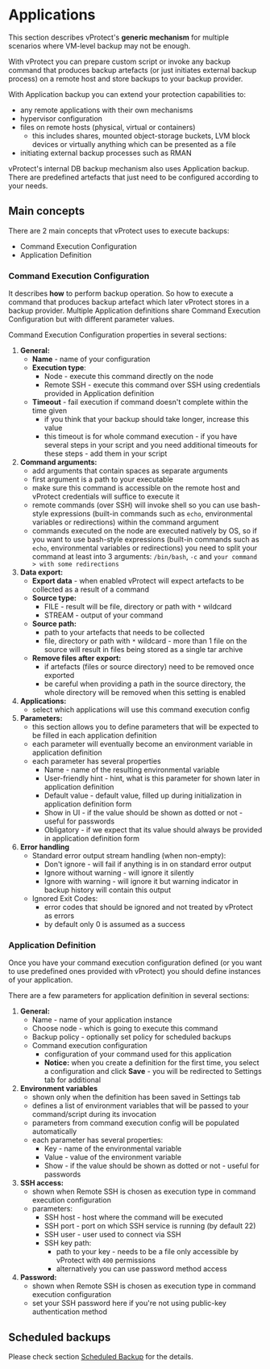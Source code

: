 # Applications

This section describes vProtect's **generic mechanism** for multiple scenarios where VM-level backup may not be enough.

With vProtect you can prepare custom script or invoke any backup command that produces backup artefacts \(or just initiates external backup process\) on a remote host and store backups to your backup provider.

With Application backup you can extend your protection capabilities to:

* any remote  applications with  their own mechanisms
* hypervisor configuration
* files on remote hosts \(physical, virtual or containers\)
  * this includes shares, mounted object-storage buckets, LVM block devices or virtually anything which can be presented as a file
* initiating external backup processes such as RMAN

vProtect's internal DB backup mechanism also uses Application backup. There are predefined artefacts that just need to be configured according to your needs.

## Main concepts

There are 2 main concepts that vProtect uses to execute backups:

* Command Execution Configuration
* Application Definition

### Command Execution Configuration

It describes **how** to perform backup operation. So how to execute a command that produces backup artefact which later vProtect stores in a backup provider. Multiple Application definitions share Command Execution Configuration but with different parameter values.

Command Execution Configuration properties in several sections:

1. **General:**
   * **Name** - name of your configuration
   * **Execution type**:
     * Node - execute this command directly on the node
     * Remote SSH - execute this command over SSH using credentials provided in Application definition
   * **Timeout** - fail execution if command doesn't complete within the time given
     * if you think that your  backup should take longer, increase this value
     * this timeout is for whole command execution - if you have several steps in your script and you need additional timeouts for these steps - add them in your script
2. **Command arguments:**
   * add arguments that contain spaces as separate arguments
   * first argument is a path to your executable
   * make sure this command is accessible on the remote host and vProtect credentials will suffice to execute it
   * remote commands \(over SSH\) will invoke shell so you can use bash-style expressions \(built-in commands such as `echo`, environmental variables or redirections\) within the command argument
   * commands executed on the node are executed natively by OS, so if you want to use bash-style expressions \(built-in commands such as `echo`, environmental variables or redirections\) you need to split your command at least into 3 arguments: `/bin/bash`, `-c` and `your command > with some redirections`
3. **Data export:**
   * **Export data** - when enabled vProtect will expect artefacts to be collected as a result of a command
   * **Source type:**
     * FILE - result will be file, directory or path with `*` wildcard
     * STREAM - output of your command
   * **Source path:**
     * path to your artefacts that needs to be collected
     * file, directory or path with `*` wildcard - more than 1 file on the source will result in files being stored as a single tar archive
   * **Remove files after export:**
     * if artefacts \(files or source directory\) need to be removed once exported
     * be careful when providing a path in the source directory, the whole directory will be removed when this setting is enabled
4. **Applications:**
   * select which applications will use this command execution config
5. **Parameters:**
   * this section allows you to define parameters that will be expected to be filled in each application definition
   * each parameter will eventually become an environment variable in application definition
   * each parameter has several properties
     * Name - name of the resulting environmental variable
     * User-friendly hint - hint, what is this parameter for shown later in application definition
     * Default value - default value, filled up during initialization in application definition form
     * Show in UI - if the value should be shown as dotted or not - useful for passwords
     * Obligatory - if we expect that its value should always be provided in application definition form
6. **Error handling**
   * Standard error output stream handling \(when non-empty\):
     * Don't ignore - will fail if anything is in on standard error output
     * Ignore without warning - will ignore it silently
     * Ignore with warning - will ignore it but warning indicator in backup history will contain this output
   * Ignored Exit Codes:
     * error codes that should be ignored and not treated by vProtect as errors
     * by default only 0 is assumed as a success

### Application Definition

Once you have your command execution configuration defined \(or you want to use predefined ones provided with vProtect\) you should define instances of your application.

There are a few parameters for application definition in several sections:

1. **General:**
   * Name - name of your application instance
   * Choose node - which is going to execute this command 
   * Backup policy - optionally set policy for scheduled backups
   * Command execution configuration
     * configuration of your command used for this application
     * **Notice:** when you create a definition for the first time, you select a configuration and click **Save** - you will be redirected to Settings tab for additional 
2. **Environment variables**
   * shown only when the definition has been saved in Settings tab
   * defines a list of environment variables that will be passed to your command/script during its invocation
   * parameters from command execution config will be populated automatically
   * each parameter has several properties:
     * Key - name of the environmental variable
     * Value - value of the environment variable
     * Show - if the value should be shown as dotted or not - useful for passwords
3. **SSH access:**
   * shown when Remote SSH is chosen as execution type in command execution configuration
   * parameters:
     * SSH host - host where the command will be executed
     * SSH port - port on which SSH service is running \(by default 22\)
     * SSH user - user used to connect via SSH
     * SSH key path:
       * path to your key - needs to be a file only accessible by vProtect with `400` permissions
       * alternatively you can use password method access
4. **Password:**
   * shown when Remote SSH is chosen as execution type in command execution configuration
   * set your SSH password here if you're not using public-key authentication method

## Scheduled backups

Please check section [Scheduled Backup](applications.md) for the details.

